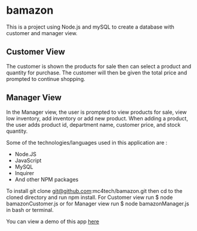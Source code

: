 # bamazon

This is a project using Node.js and mySQL to create a database with customer and manager view.

##  Customer View
The customer is shown the products for sale then can select a product and quantity for purchase. The customer will then be given the total price and prompted to continue shopping.

## Manager View
In the Manager view, the user is prompted to view products for sale, view low inventory, add inventory or add new product. When adding a product, the user adds product id, department name, customer price, and stock quantity. 

Some of the technologies/languages used in this application are :
* Node.JS
* JavaScript
* MySQL
* Inquirer
* And other NPM packages

To install git clone git@github.com:mc4tech/bamazon.git then cd to the cloned directory and run npm install. For  Customer view run $ node bamazonCustomer.js or for Manager view run  $ node bamazonManager.js in bash or terminal.

You can view a demo of this app 
[here](https://drive.google.com/file/d/0B6kGbf4ivtYNSnp0ZWJsY1V4Zlk/view?usp=sharing)